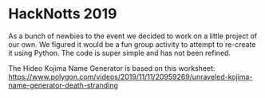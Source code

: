 # HackNotts 2019
As a bunch of newbies to the event we decided to work on a little project of our own. We figured it would be a fun group activity to attempt to re-create it using Python. The code is super simple and has not been refined.  

The Hideo Kojima Name Generator is based on this worksheet: https://www.polygon.com/videos/2019/11/11/20959269/unraveled-kojima-name-generator-death-stranding
